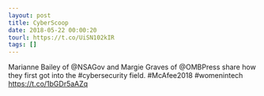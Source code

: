 ```yaml
---
layout: post
title: CyberScoop
date: 2018-05-22 00:00:20
tourl: https://t.co/UiSN102kIR
tags: []
---
```

Marianne Bailey of @NSAGov and Margie Graves of @OMBPress share how they first got into the #cybersecurity field. #McAfee2018 #womenintech https://t.co/1bGDr5aAZq
